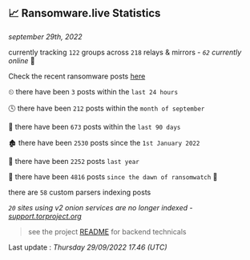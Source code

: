 
## 📈 Ransomware.live Statistics
_september 29th, 2022_

currently tracking `122` groups across `218` relays & mirrors - _`62` currently online_ 📡

Check the recent ransomware posts [here](https://www.ransomware.live/#/recentposts)


⏲ there have been `3` posts within the `last 24 hours`

🕓 there have been `212` posts within the `month of september`

📅 there have been `673` posts within the `last 90 days`

🏚 there have been `2530` posts since the `1st January 2022`

🚀 there have been `2252` posts `last year`

🦕 there have been `4816` posts `since the dawn of ransomwatch` 🐣

there are `58` custom parsers indexing posts

_`20` sites using v2 onion services are no longer indexed - [support.torproject.org](https://support.torproject.org/onionservices/v2-deprecation/)_

> see the project [README](https://github.com/jmousqueton/ransomwatch#readme) for backend technicals



Last update : _Thursday 29/09/2022 17.46 (UTC)_

